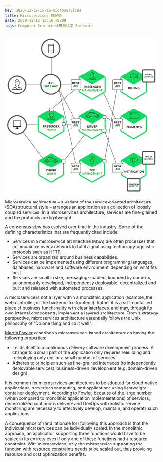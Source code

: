```yaml
---
key: 2020-12-12-15-16-microservices
title: Microservices 微服务
date: 2020-12-12 15:16 +0800
tags: Computer Science 计算机科学 Software
---
```


![Microservices](/assets/images/m.png)

Microservice architecture – a variant of the service-oriented architecture (SOA) structural style – arranges an application as a collection of loosely coupled services. In a microservices architecture, services are fine-grained and the protocols are lightweight.

A consensus view has evolved over time in the industry. Some of the defining characteristics that are frequently cited include:

- Services in a microservice architecture (MSA) are often processes that communicate over a network to fulfil a goal using technology-agnostic protocols such as HTTP.
- Services are organized around business capabilities.
- Services can be implemented using different programming languages, databases, hardware and software environment, depending on what fits best.
- Services are small in size, messaging-enabled, bounded by contexts, autonomously developed, independently deployable, decentralized and built and released with automated processes.

A microservice is not a layer within a monolithic application (example, the web controller, or the backend-for-frontend).
Rather it is a self-contained piece of business functionality with clear interfaces, and may, through its own internal components, implement a layered architecture. From a strategy perspective, microservices architecture essentially follows the Unix philosophy of "Do one thing and do it well".

[Martin Fowler](https://martinfowler.com) describes a microservices-based architecture as having the following properties:

- Lends itself to a continuous delivery software development process. A change to a small part of the application only requires rebuilding and redeploying only one or a small number of services.
- Adheres to principles such as fine-grained interfaces (to independently deployable services), business-driven development (e.g. domain-driven design).

It is common for microservices architectures to be adopted for cloud-native applications,
serverless computing, and applications using lightweight container deployment.
According to Fowler, because of the large number (when compared to monolithic application implementations) of services,
decentralized continuous delivery and DevOps with holistic service monitoring are necessary to effectively develop, maintain, and operate such applications.

A consequence of (and rationale for) following this approach is that the individual microservices can be individually scaled.
In the monolithic approach, an application supporting three functions would have to be scaled in its entirety even if only one of these functions had a resource constraint.
With microservices, only the microservice supporting the function with resource constraints needs to be scaled out, thus providing resource and cost optimization benefits.

<!--more-->
